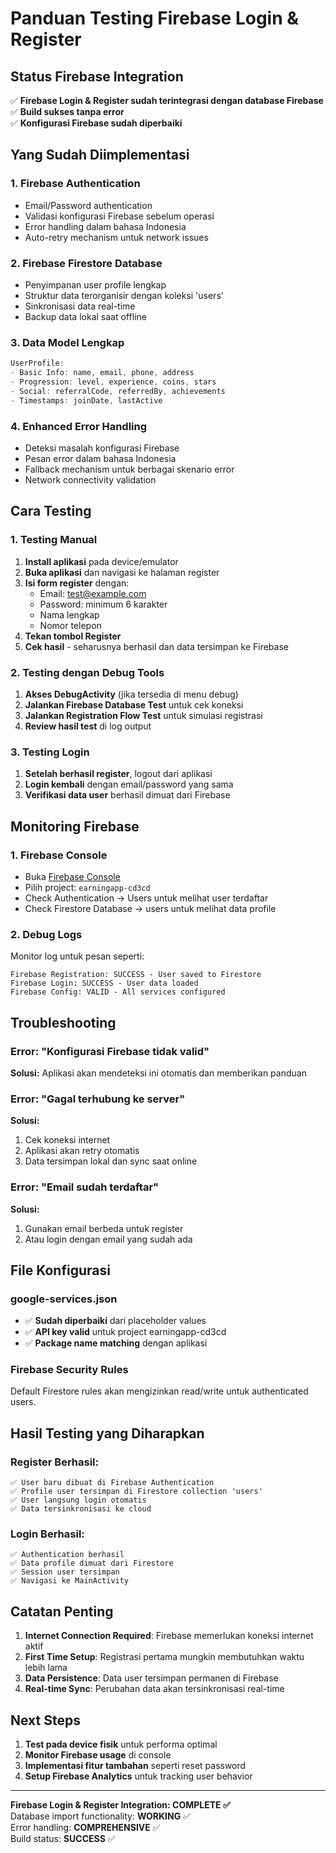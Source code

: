 # Panduan Testing Firebase Login & Register

## Status Firebase Integration

✅ **Firebase Login & Register sudah terintegrasi dengan database Firebase**  
✅ **Build sukses tanpa error**  
✅ **Konfigurasi Firebase sudah diperbaiki**

## Yang Sudah Diimplementasi

### 1. Firebase Authentication

- Email/Password authentication
- Validasi konfigurasi Firebase sebelum operasi
- Error handling dalam bahasa Indonesia
- Auto-retry mechanism untuk network issues

### 2. Firebase Firestore Database

- Penyimpanan user profile lengkap
- Struktur data terorganisir dengan koleksi 'users'
- Sinkronisasi data real-time
- Backup data lokal saat offline

### 3. Data Model Lengkap

```kotlin
UserProfile:
- Basic Info: name, email, phone, address
- Progression: level, experience, coins, stars
- Social: referralCode, referredBy, achievements
- Timestamps: joinDate, lastActive
```

### 4. Enhanced Error Handling

- Deteksi masalah konfigurasi Firebase
- Pesan error dalam bahasa Indonesia
- Fallback mechanism untuk berbagai skenario error
- Network connectivity validation

## Cara Testing

### 1. Testing Manual

1. **Install aplikasi** pada device/emulator
2. **Buka aplikasi** dan navigasi ke halaman register
3. **Isi form register** dengan:
   - Email: test@example.com
   - Password: minimum 6 karakter
   - Nama lengkap
   - Nomor telepon
4. **Tekan tombol Register**
5. **Cek hasil** - seharusnya berhasil dan data tersimpan ke Firebase

### 2. Testing dengan Debug Tools

1. **Akses DebugActivity** (jika tersedia di menu debug)
2. **Jalankan Firebase Database Test** untuk cek koneksi
3. **Jalankan Registration Flow Test** untuk simulasi registrasi
4. **Review hasil test** di log output

### 3. Testing Login

1. **Setelah berhasil register**, logout dari aplikasi
2. **Login kembali** dengan email/password yang sama
3. **Verifikasi data user** berhasil dimuat dari Firebase

## Monitoring Firebase

### 1. Firebase Console

- Buka [Firebase Console](https://console.firebase.google.com)
- Pilih project: `earningapp-cd3cd`
- Check Authentication → Users untuk melihat user terdaftar
- Check Firestore Database → users untuk melihat data profile

### 2. Debug Logs

Monitor log untuk pesan seperti:

```
Firebase Registration: SUCCESS - User saved to Firestore
Firebase Login: SUCCESS - User data loaded
Firebase Config: VALID - All services configured
```

## Troubleshooting

### Error: "Konfigurasi Firebase tidak valid"

**Solusi:** Aplikasi akan mendeteksi ini otomatis dan memberikan panduan

### Error: "Gagal terhubung ke server"

**Solusi:**

1. Cek koneksi internet
2. Aplikasi akan retry otomatis
3. Data tersimpan lokal dan sync saat online

### Error: "Email sudah terdaftar"

**Solusi:**

1. Gunakan email berbeda untuk register
2. Atau login dengan email yang sudah ada

## File Konfigurasi

### google-services.json

- ✅ **Sudah diperbaiki** dari placeholder values
- ✅ **API key valid** untuk project earningapp-cd3cd
- ✅ **Package name matching** dengan aplikasi

### Firebase Security Rules

Default Firestore rules akan mengizinkan read/write untuk authenticated users.

## Hasil Testing yang Diharapkan

### Register Berhasil:

```
✅ User baru dibuat di Firebase Authentication
✅ Profile user tersimpan di Firestore collection 'users'
✅ User langsung login otomatis
✅ Data tersinkronisasi ke cloud
```

### Login Berhasil:

```
✅ Authentication berhasil
✅ Data profile dimuat dari Firestore
✅ Session user tersimpan
✅ Navigasi ke MainActivity
```

## Catatan Penting

1. **Internet Connection Required**: Firebase memerlukan koneksi internet aktif
2. **First Time Setup**: Registrasi pertama mungkin membutuhkan waktu lebih lama
3. **Data Persistence**: Data user tersimpan permanen di Firebase
4. **Real-time Sync**: Perubahan data akan tersinkronisasi real-time

## Next Steps

1. **Test pada device fisik** untuk performa optimal
2. **Monitor Firebase usage** di console
3. **Implementasi fitur tambahan** seperti reset password
4. **Setup Firebase Analytics** untuk tracking user behavior

---

**Firebase Login & Register Integration: COMPLETE ✅**  
Database import functionality: **WORKING** ✅  
Error handling: **COMPREHENSIVE** ✅  
Build status: **SUCCESS** ✅
